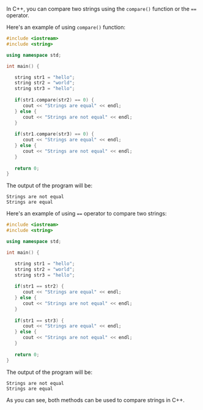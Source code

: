 In C++, you can compare two strings using the `compare()` function or the `==` operator.

Here's an example of using `compare()` function:

```c++
#include <iostream>
#include <string>

using namespace std;

int main() {

   string str1 = "hello";
   string str2 = "world";
   string str3 = "hello";
   
   if(str1.compare(str2) == 0) {
      cout << "Strings are equal" << endl;
   } else {
      cout << "Strings are not equal" << endl;
   }
   
   if(str1.compare(str3) == 0) {
      cout << "Strings are equal" << endl;
   } else {
      cout << "Strings are not equal" << endl;
   }
   
   return 0;
}
```

The output of the program will be:
```
Strings are not equal
Strings are equal
```

Here's an example of using `==` operator to compare two strings:

```c++
#include <iostream>
#include <string>

using namespace std;

int main() {

   string str1 = "hello";
   string str2 = "world";
   string str3 = "hello";
   
   if(str1 == str2) {
      cout << "Strings are equal" << endl;
   } else {
      cout << "Strings are not equal" << endl;
   }
   
   if(str1 == str3) {
      cout << "Strings are equal" << endl;
   } else {
      cout << "Strings are not equal" << endl;
   }
   
   return 0;
}
```

The output of the program will be:
```
Strings are not equal
Strings are equal
```

As you can see, both methods can be used to compare strings in C++.